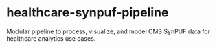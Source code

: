# healthcare-synpuf-pipeline
Modular pipeline to process, visualize, and model CMS SynPUF data for healthcare analytics use cases.
